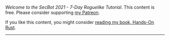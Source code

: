 *Welcome to the SecBot 2021 - 7-Day Roguelike Tutorial*.
This content is free. Please consider supporting [my Patreon](https://www.patreon.com/blackfuture).

If you like this content, you might consider [reading my book, Hands-On Rust](https://hands-on-rust.com/).

-----